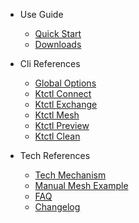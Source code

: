 - Use Guide
  - [Quick Start](en-us/guide/quickstart.md)
  - [Downloads](en-us/guide/downloads.md)

- Cli References
  - [Global Options](en-us/cli/global.md)
  - [Ktctl Connect](en-us/cli/connect.md)
  - [Ktctl Exchange](en-us/cli/exchange.md)
  - [Ktctl Mesh](en-us/cli/mesh.md)
  - [Ktctl Preview](en-us/cli/preview.md)
  - [Ktctl Clean](en-us/cli/clean.md)

- Tech References
  - [Tech Mechanism](en-us/reference/mechanism.md)
  - [Manual Mesh Example](en-us/reference/manual_mesh.md)
  - [FAQ](en-us/reference/faq.md)
  - [Changelog](en-us/reference/changelog.md)

